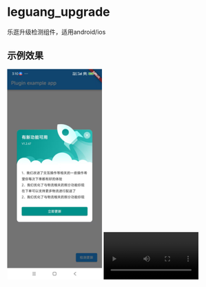 # leguang_upgrade

乐逛升级检测组件，适用android/ios

## 示例效果

<img src="https://raw.githubusercontent.com/error-code/leguang_upgrade/refs/heads/main/img/1.jpg" width="220"/>
<video src="https://github.com/error-code/leguang_upgrade/raw/refs/heads/main/img/video.mp4" width="220"/>

## Getting Started

> ⚠️需要先允许读取存储权限才可以，不然会出现解析包错误⚠️

> AndroidManifest.xml

```xml
<!-- Provider -->
<provider
    android:name="androidx.core.content.FileProvider"
    android:authorities="${applicationId}.fileProvider"
    android:exported="false"
    android:grantUriPermissions="true">
    <meta-data
        android:name="android.support.FILE_PROVIDER_PATHS"
        android:resource="@xml/file_paths" />
</provider>
```

> android/app/src/main/res/xml/file_paths.xml
```xml
<?xml version="1.0" encoding="utf-8"?>
<paths>
    <external-path path="Android/data/packagename/" name="files_root" />
    <external-path path="." name="external_storage_root" />
</paths>

//替换 packagename 为你的包名
```

This project is a starting point for a Flutter
[plug-in package](https://flutter.dev/developing-packages/),
a specialized package that includes platform-specific implementation code for
Android and/or iOS.

For help getting started with Flutter development, view the
[online documentation](https://flutter.dev/docs), which offers tutorials,
samples, guidance on mobile development, and a full API reference.

